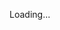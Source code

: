 Loading...
<!--- ![Banner](https://raw.github.com/Chris-Luong/Chris-Luong/master/images/ChrisGithubCP.png)

### 👋🏼 Hi there!!! Connect with me on [Linkedin](https://www.linkedin.com/in/christopherluong3)

Welcome to my GitHub :octocat: profile. I am [Christopher Luong](https://www.linkedin.com/in/christopherluong3), a **#Software-Engineer**. I like solving problems.

Ask me about: `Grabbing a Coffee` `University life`

#### University and Work

🎓 Commerce and Computer Science Student @ [UNSW](https://www.unsw.edu.au) (Feb 2020 - Present)  
👨🏼‍💻 Co-founder @ [Lingo Ledger] (Mar 2021 - Present)


<details>

<summary>Expand: More About Me...</summary>

<p>

```javascript
const Chris = {
  code: [JavaScript, TypeScript, Python, C],
  tools: [Webflow, Figma, GitHub],
  extracurriculars: [
    {
      type: "society"
      label: "UNSW BSOC",
      position: ["IT Director", "Subcommittee Member"],
      duration: "2 years",
    }
  ],
  challenge: "This year, I want to launch a startup and learn as much as I can about the processes.",
};
```

#### Recent Projects

#### 🌏 UNSW Business Society website

<a href="https://www.unswbsoc.com/">
    <img align="left" src="https://raw.github.com/Chris-Luong/Chris-Luong/master/images/bsoc ss.png" width="300">
</a>
UNSW Business Society is the largest society at the University of New South Wales with over 11,000 members and the society hosts 75+ events every year. These events are aimed at fostering the devlopment of students from the Business School by enhancing their social, personal and professional skills.

I used Webflow to create the website and make it responsive with my co-director and Godadddy to host it. The website contains multiple pages showcasing different aspects of the society including a blog page to give students information on various topics and a signup page to allow people to signup to the mailing list.
</p>
<p>

####  💵 Lingo List

<a href="https://www.lingolist.com.au/">
	<img align="left" src="https://raw.github.com/jhingun1/jhingun1/master/images/Erxes.png" width="300">
</a>

[Lingo List](https://www.Lingolist.com.au/) is a marketplace for finding interpreters.
</p>
